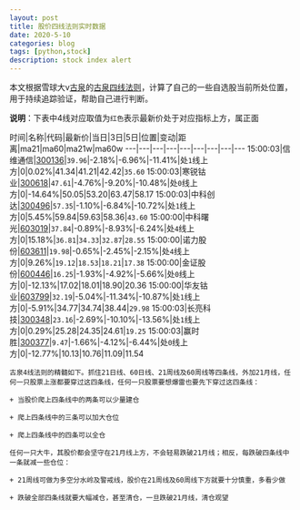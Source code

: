 ```yaml
---
layout: post
title: 股价四线法则实时数据
date: 2020-5-10
categories: blog
tags: [python,stock]
description: stock index alert
---
```



本文根据雪球大v[古泉](https://xueqiu.com/u/7148646888)的[古泉四线法则](https://xueqiu.com/7148646888/130498192)，计算了自己的一些自选股当前所处位置，用于持续追踪验证，帮助自己进行判断。

**说明**：下表中4线对应取值为`红色`表示最新价处于对应指标上方，属正面

时间|名称|代码|最新价|当日|3日|5日|位置|变动|距离|ma21|ma60|ma21w|ma60w
---|---|---|---|---|---|---|---|---
15:00:03|信维通信|[300136](https://xueqiu.com/S/SZ300136)|`39.96`|-2.18%|-6.96%|-11.41%|处`1`线上方|0|0.02%|41.34|41.21|42.42|`35.60`
15:00:03|寒锐钴业|[300618](https://xueqiu.com/S/SZ300618)|`47.61`|-4.76%|-9.20%|-10.48%|处`0`线上方|0|-14.64%|50.05|53.20|63.47|58.17
15:00:03|中科创达|[300496](https://xueqiu.com/S/SZ300496)|`57.35`|-1.10%|-6.84%|-10.72%|处`1`线上方|0|5.45%|59.84|59.63|58.36|`43.60`
15:00:00|中科曙光|[603019](https://xueqiu.com/S/SH603019)|`37.84`|-0.89%|-8.93%|-6.24%|处`4`线上方|0|15.18%|`36.81`|`34.33`|`32.87`|`28.55`
15:00:00|诺力股份|[603611](https://xueqiu.com/S/SH603611)|`19.98`|-0.65%|-2.45%|-2.15%|处`4`线上方|0|9.26%|`19.12`|`18.53`|`18.21`|`17.38`
15:00:00|金证股份|[600446](https://xueqiu.com/S/SH600446)|`16.25`|-1.93%|-4.92%|-5.66%|处`0`线上方|0|-12.13%|17.02|18.01|18.90|20.36
15:00:00|华友钴业|[603799](https://xueqiu.com/S/SH603799)|`32.19`|-5.04%|-11.34%|-10.87%|处`1`线上方|0|-5.91%|34.77|34.74|38.44|`29.98`
15:00:03|长亮科技|[300348](https://xueqiu.com/S/SZ300348)|`23.16`|-2.69%|-10.10%|-13.56%|处`1`线上方|0|0.29%|25.28|24.35|24.61|`19.25`
15:00:03|赢时胜|[300377](https://xueqiu.com/S/SZ300377)|`9.47`|-1.66%|-4.12%|-6.44%|处`0`线上方|0|-12.77%|10.13|10.76|11.09|11.54

```
古泉4线法则的精髓如下。抓住21日线、60日线、21周线及60周线等四条线，外加21月线，任何一只股票上涨都要穿过这四条线，任何一只股票要想爆雷也要先下穿过这四条线：

+ 当股价爬上四条线中的两条可以少量建仓

+ 爬上四条线中的三条可以加大仓位

+ 爬上四条线中的四条可以全仓

任何一只大牛，其股价都会坚守在21月线上方，不会轻易跌破21月线；相反，每跌破四条线中一条就减一些仓位：

+ 21周线可做为多空分水岭及警戒线，股价在21周线及60周线下方就要十分慎重，多看少做

+ 跌破全部四条线就要大幅减仓，甚至清仓，一旦跌破21月线，清仓观望
```